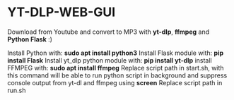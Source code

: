 # YT-DLP-WEB-GUI
Download from Youtube and convert to MP3 with **yt-dlp**, **ffmpeg** and **Python Flask** :)

Install Python with: **sudo apt install python3**
Install Flask module with: **pip install Flask**
Install yt_dlp python module with: **pip install yt-dlp**
install FFMPEG with: **sudo apt install ffmpeg**
Replace script path in start.sh, with this command will be able to run python script in background and suppress console output from yt-dl and ffmpeg using **screen**
Replace script path in run.sh
